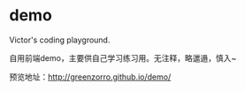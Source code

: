 demo
====

Victor's coding playground.

自用前端demo，主要供自己学习练习用。无注释，略邋遢，慎入~

预览地址：http://greenzorro.github.io/demo/
